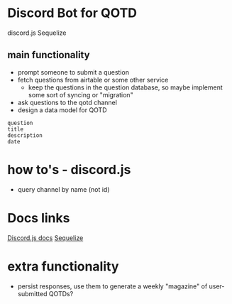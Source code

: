 # Discord Bot for QOTD

discord.js
Sequelize

## main functionality
- prompt someone to submit a question
- fetch questions from airtable or some other service
  - keep the questions in the question database, so maybe implement some sort of syncing or "migration" 
- ask questions to the qotd channel
- design a data model for QOTD
```
question
title
description
date

```

# how to's - discord.js
- query channel by name (not id)

# Docs links
[Discord.js docs](https://discord.js.org/#/)
[Sequelize](https://sequelize.org/v5/)
# extra functionality
- persist responses, use them to generate a weekly "magazine" of user-submitted QOTDs?
